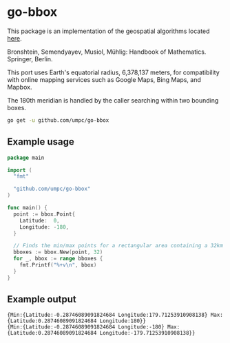 # go-bbox

This package is an implementation of the geospatial algorithms located [here](https://web.archive.org/web/20180508002202/http://janmatuschek.de/LatitudeLongitudeBoundingCoordinates#UsingIndex).

Bronshtein, Semendyayev, Musiol, Mühlig: Handbook of Mathematics. Springer, Berlin.

This port uses Earth's equatorial radius, 6,378,137 meters, for compatibility
with online mapping services such as Google Maps, Bing Maps, and Mapbox.

The 180th meridian is handled by the caller searching within two bounding boxes.

```sh
go get -u github.com/umpc/go-bbox
```

## Example usage

```go
package main

import (
  "fmt"

  "github.com/umpc/go-bbox"
)

func main() {
  point := bbox.Point{
    Latitude:  0,
    Longitude: -180,
  }

  // Finds the min/max points for a rectangular area containing a 32km radius.
  bboxes := bbox.New(point, 32)
  for _, bbox := range bboxes {
    fmt.Printf("%+v\n", bbox)
  }
}
```

## Example output

```
{Min:{Latitude:-0.28746089091824684 Longitude:179.71253910908138} Max:{Latitude:0.28746089091824684 Longitude:180}}
{Min:{Latitude:-0.28746089091824684 Longitude:-180} Max:{Latitude:0.28746089091824684 Longitude:-179.71253910908138}}
```
